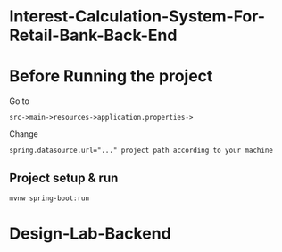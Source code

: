 # Interest-Calculation-System-For-Retail-Bank-Back-End

# Before Running the project 

Go to 
```
src->main->resources->application.properties->
```
 
Change 
```
spring.datasource.url="..." project path according to your machine

```

## Project setup & run
```
mvnw spring-boot:run
```

# Design-Lab-Backend
